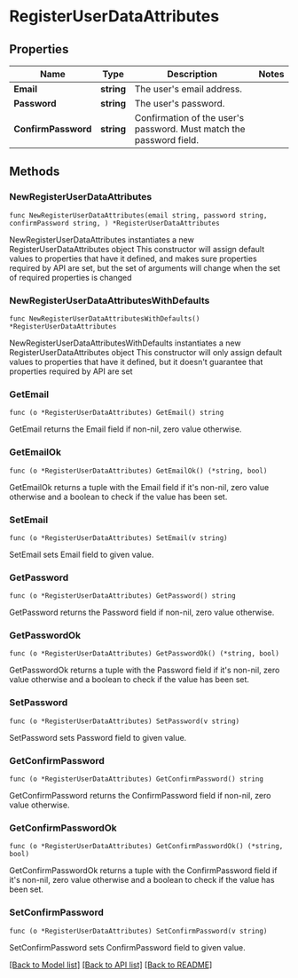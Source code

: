 # RegisterUserDataAttributes

## Properties

Name | Type | Description | Notes
------------ | ------------- | ------------- | -------------
**Email** | **string** | The user&#39;s email address. | 
**Password** | **string** | The user&#39;s password. | 
**ConfirmPassword** | **string** | Confirmation of the user&#39;s password. Must match the password field. | 

## Methods

### NewRegisterUserDataAttributes

`func NewRegisterUserDataAttributes(email string, password string, confirmPassword string, ) *RegisterUserDataAttributes`

NewRegisterUserDataAttributes instantiates a new RegisterUserDataAttributes object
This constructor will assign default values to properties that have it defined,
and makes sure properties required by API are set, but the set of arguments
will change when the set of required properties is changed

### NewRegisterUserDataAttributesWithDefaults

`func NewRegisterUserDataAttributesWithDefaults() *RegisterUserDataAttributes`

NewRegisterUserDataAttributesWithDefaults instantiates a new RegisterUserDataAttributes object
This constructor will only assign default values to properties that have it defined,
but it doesn't guarantee that properties required by API are set

### GetEmail

`func (o *RegisterUserDataAttributes) GetEmail() string`

GetEmail returns the Email field if non-nil, zero value otherwise.

### GetEmailOk

`func (o *RegisterUserDataAttributes) GetEmailOk() (*string, bool)`

GetEmailOk returns a tuple with the Email field if it's non-nil, zero value otherwise
and a boolean to check if the value has been set.

### SetEmail

`func (o *RegisterUserDataAttributes) SetEmail(v string)`

SetEmail sets Email field to given value.


### GetPassword

`func (o *RegisterUserDataAttributes) GetPassword() string`

GetPassword returns the Password field if non-nil, zero value otherwise.

### GetPasswordOk

`func (o *RegisterUserDataAttributes) GetPasswordOk() (*string, bool)`

GetPasswordOk returns a tuple with the Password field if it's non-nil, zero value otherwise
and a boolean to check if the value has been set.

### SetPassword

`func (o *RegisterUserDataAttributes) SetPassword(v string)`

SetPassword sets Password field to given value.


### GetConfirmPassword

`func (o *RegisterUserDataAttributes) GetConfirmPassword() string`

GetConfirmPassword returns the ConfirmPassword field if non-nil, zero value otherwise.

### GetConfirmPasswordOk

`func (o *RegisterUserDataAttributes) GetConfirmPasswordOk() (*string, bool)`

GetConfirmPasswordOk returns a tuple with the ConfirmPassword field if it's non-nil, zero value otherwise
and a boolean to check if the value has been set.

### SetConfirmPassword

`func (o *RegisterUserDataAttributes) SetConfirmPassword(v string)`

SetConfirmPassword sets ConfirmPassword field to given value.



[[Back to Model list]](../README.md#documentation-for-models) [[Back to API list]](../README.md#documentation-for-api-endpoints) [[Back to README]](../README.md)


